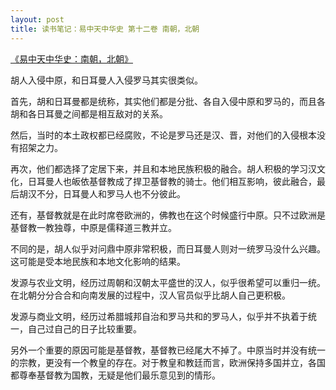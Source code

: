 ```yaml
---
layout: post
title: 读书笔记：易中天中华史 第十二卷 南朝，北朝
---
```


[《易中天中华史：南朝，北朝》](http://read.douban.com/ebook/9815954/)

胡人入侵中原，和日耳曼人入侵罗马其实很类似。

首先，胡和日耳曼都是统称，其实他们都是分批、各自入侵中原和罗马的，而且各胡和各日耳曼之间都是相互敌对的关系。

然后，当时的本土政权都已经腐败，不论是罗马还是汉、晋，对他们的入侵根本没有招架之力。

再次，他们都选择了定居下来，并且和本地民族积极的融合。胡人积极的学习汉文化，日耳曼人也皈依基督教成了捍卫基督教的骑士。他们相互影响，彼此融合，最后胡汉不分，日耳曼人和罗马人也不分彼此。

还有，基督教就是在此时席卷欧洲的，佛教也在这个时候盛行中原。只不过欧洲是基督教一教独尊，中原是儒释道三教并立。

不同的是，胡人似乎对问鼎中原非常积极，而日耳曼人则对一统罗马没什么兴趣。这可能是受本地民族和本地文化影响的结果。

发源与农业文明，经历过周朝和汉朝太平盛世的汉人，似乎很希望可以重归一统。在北朝分分合合和向南发展的过程中，汉人官员似乎比胡人自己更积极。

发源与商业文明，经历过希腊城邦自治和罗马共和的罗马人，似乎并不执着于统一，自己过自己的日子比较重要。

另外一个重要的原因可能是基督教，基督教已经尾大不掉了。中原当时并没有统一的宗教，更没有一个教皇的存在。对于教皇和教廷而言，欧洲保持多国并立，各国都尊奉基督教为国教，无疑是他们最乐意见到的情形。

<!--more-->

